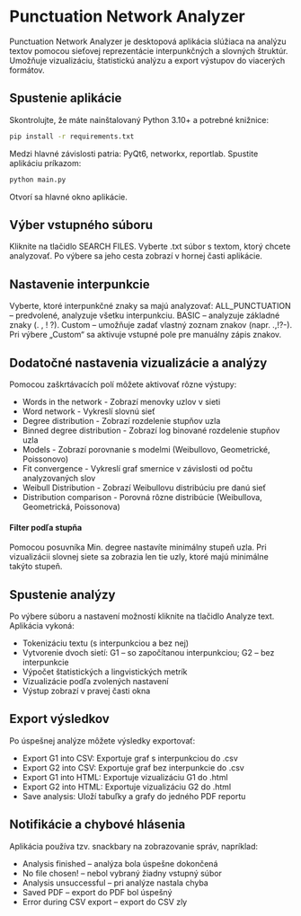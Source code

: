 # Punctuation Network Analyzer

Punctuation Network Analyzer je desktopová aplikácia slúžiaca na analýzu textov pomocou sieťovej reprezentácie interpunkčných a slovných štruktúr. Umožňuje vizualizáciu, štatistickú analýzu a export výstupov do viacerých formátov.

## Spustenie aplikácie
Skontrolujte, že máte nainštalovaný Python 3.10+ a potrebné knižnice:
```bash
pip install -r requirements.txt
```
Medzi hlavné závislosti patria: PyQt6, networkx, reportlab.
Spustite aplikáciu príkazom:
```bash
python main.py
```
Otvorí sa hlavné okno aplikácie.

## Výber vstupného súboru
Kliknite na tlačidlo SEARCH FILES.
Vyberte .txt súbor s textom, ktorý chcete analyzovať.
Po výbere sa jeho cesta zobrazí v hornej časti aplikácie.

## Nastavenie interpunkcie
Vyberte, ktoré interpunkčné znaky sa majú analyzovať:
ALL_PUNCTUATION – predvolené, analyzuje všetku interpunkciu.
BASIC – analyzuje základné znaky (. , ! ?).
Custom – umožňuje zadať vlastný zoznam znakov (napr. .,!?-).
Pri výbere „Custom“ sa aktivuje vstupné pole pre manuálny zápis znakov.

## Dodatočné nastavenia vizualizácie a analýzy
Pomocou zaškrtávacích polí môžete aktivovať rôzne výstupy:
 - Words in the network - Zobrazí menovky uzlov v sieti
 - Word network - Vykreslí slovnú sieť
 - Degree distribution - Zobrazí rozdelenie stupňov uzla
 - Binned degree distribution - Zobrazí log binované rozdelenie stupňov uzla
 - Models - Zobrazí porovnanie s modelmi (Weibullovo, Geometrické, Poissonovo)
 - Fit convergence - Vykreslí graf smernice v závislosti od počtu analyzovaných slov
 - Weibull Distribution - Zobrazí Weibullovu distribúciu pre danú sieť
 - Distribution comparison - Porovná rôzne distribúcie (Weibullova, Geometrická,
Poissonova)

#### Filter podľa stupňa
Pomocou posuvníka Min. degree nastavíte minimálny stupeň uzla. Pri vizualizácii
slovnej siete sa zobrazia len tie uzly, ktoré majú minimálne takýto stupeň.

## Spustenie analýzy
Po výbere súboru a nastavení možností kliknite na tlačidlo Analyze text.
Aplikácia vykoná:
 - Tokenizáciu textu (s interpunkciou a bez nej)
 - Vytvorenie dvoch sietí: G1 – so započítanou interpunkciou; G2 – bez interpunkcie
 - Výpočet štatistických a lingvistických metrík
 - Vizualizácie podľa zvolených nastavení
 - Výstup zobrazí v pravej časti okna

## Export výsledkov
Po úspešnej analýze môžete výsledky exportovať:
 - Export G1 into CSV: Exportuje graf s interpunkciou do .csv
 - Export G2 into CSV: Exportuje graf bez interpunkcie do .csv
 - Export G1 into HTML: Exportuje vizualizáciu G1 do .html
 - Export G2 into HTML: Exportuje vizualizáciu G2 do .html
 - Save analysis: Uloží tabuľky a grafy do jedného PDF reportu 

## Notifikácie a chybové hlásenia
Aplikácia používa tzv. snackbary na zobrazovanie správ, napríklad:
 - Analysis finished – analýza bola úspešne dokončená
 - No file chosen! – nebol vybraný žiadny vstupný súbor
 - Analysis unsuccessful – pri analýze nastala chyba
 - Saved PDF – export do PDF bol úspešný
 - Error during CSV export – export do CSV zly
